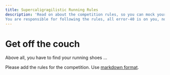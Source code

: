 ```yaml
---
title: Supercaligragilistic Running Rules
description: 'Read on about the competition rules, so you can mock your opponents, and win the coveted prizes.
You are responsible for following the rules, all error-40 is on you, no exceptions.'
---
```

# Get off the couch

Above all, you have to find your running shoes ...

Please add the rules for the competition.
Use [markdown format](https://guides.github.com/features/mastering-markdown/).
